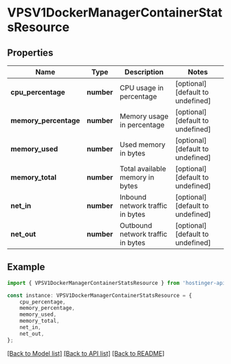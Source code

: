 # VPSV1DockerManagerContainerStatsResource


## Properties

Name | Type | Description | Notes
------------ | ------------- | ------------- | -------------
**cpu_percentage** | **number** | CPU usage in percentage | [optional] [default to undefined]
**memory_percentage** | **number** | Memory usage in percentage | [optional] [default to undefined]
**memory_used** | **number** | Used memory in bytes | [optional] [default to undefined]
**memory_total** | **number** | Total available memory in bytes | [optional] [default to undefined]
**net_in** | **number** | Inbound network traffic in bytes | [optional] [default to undefined]
**net_out** | **number** | Outbound network traffic in bytes | [optional] [default to undefined]

## Example

```typescript
import { VPSV1DockerManagerContainerStatsResource } from 'hostinger-api-sdk';

const instance: VPSV1DockerManagerContainerStatsResource = {
    cpu_percentage,
    memory_percentage,
    memory_used,
    memory_total,
    net_in,
    net_out,
};
```

[[Back to Model list]](../README.md#documentation-for-models) [[Back to API list]](../README.md#documentation-for-api-endpoints) [[Back to README]](../README.md)
